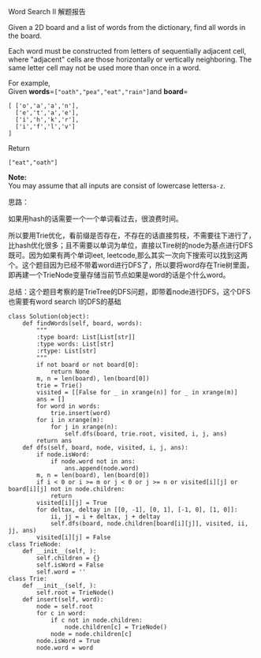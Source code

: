 Word Search II 解题报告

Given a 2D board and a list of words from the dictionary, find all words in the board.

Each word must be constructed from letters of sequentially adjacent cell, where "adjacent" cells are those horizontally or vertically neighboring. The same letter cell may not be used more than once in a word.

For example,  
Given **words**=`["oath","pea","eat","rain"]`and **board**=

```
[ ['o','a','a','n'],
  ['e','t','a','e'],
  ['i','h','k','r'],
  ['i','f','l','v']
]
```

Return

`["eat","oath"]`

**Note:**  
You may assume that all inputs are consist of lowercase letters`a-z`.

思路：

如果用hash的话需要一个一个单词看过去，很浪费时间。

所以要用Trie优化，看前缀是否存在，不存在的话直接剪枝，不需要往下进行了，比hash优化很多；且不需要以单词为单位，直接以Tire树的node为基点进行DFS既可。因为如果有两个单词leet, leetcode,那么其实一次向下搜索可以找到这两个。这个题目因为已经不带着word进行DFS了，所以要将word存在Trie树里面，即再建一个TrieNode变量存储当前节点如果是word的话是个什么word。

总结：这个题目考察的是TrieTree的DFS问题，即带着node进行DFS，这个DFS也需要有word search I的DFS的基础

```
class Solution(object):
    def findWords(self, board, words):
        """
        :type board: List[List[str]]
        :type words: List[str]
        :rtype: List[str]
        """
        if not board or not board[0]:
            return None
        m, n = len(board), len(board[0])
        trie = Trie()
        visited = [[False for _ in xrange(n)] for _ in xrange(m)]
        ans = []
        for word in words:
            trie.insert(word)
        for i in xrange(m):
            for j in xrange(n):
                self.dfs(board, trie.root, visited, i, j, ans)
        return ans
    def dfs(self, board, node, visited, i, j, ans):
        if node.isWord:
            if node.word not in ans:
                ans.append(node.word)
        m, n = len(board), len(board[0])
        if i < 0 or i >= m or j < 0 or j >= n or visited[i][j] or board[i][j] not in node.children:
            return
        visited[i][j] = True
        for deltax, deltay in [[0, -1], [0, 1], [-1, 0], [1, 0]]:
            ii, jj = i + deltax, j + deltay
            self.dfs(board, node.children[board[i][j]], visited, ii, jj, ans)
        visited[i][j] = False
class TrieNode:
    def __init__(self, ):
        self.children = {}
        self.isWord = False
        self.word = ''
class Trie:
    def __init__(self, ):
        self.root = TrieNode()
    def insert(self, word):
        node = self.root
        for c in word:
            if c not in node.children:
                node.children[c] = TrieNode()
            node = node.children[c]
        node.isWord = True
        node.word = word
```



